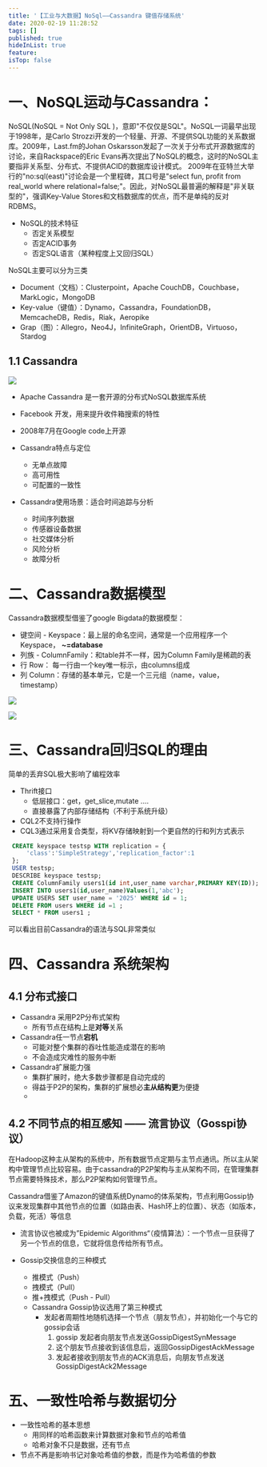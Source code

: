 ```yaml
---
title: '【工业与大数据】NoSql——Cassandra 键值存储系统'
date: 2020-02-19 11:28:52
tags: []
published: true
hideInList: true
feature: 
isTop: false
---
```


# 一、NoSQL运动与Cassandra：
NoSQL(NoSQL = Not Only SQL )，意即"不仅仅是SQL"。NoSQL一词最早出现于1998年，是Carlo Strozzi开发的一个轻量、开源、不提供SQL功能的关系数据库。2009年，Last.fm的Johan Oskarsson发起了一次关于分布式开源数据库的讨论，来自Rackspace的Eric Evans再次提出了NoSQL的概念，这时的NoSQL主要指非关系型、分布式、不提供ACID的数据库设计模式。
2009年在亚特兰大举行的"no:sql(east)"讨论会是一个里程碑，其口号是"select fun, profit from real_world where relational=false;"。因此，对NoSQL最普遍的解释是"非关联型的"，强调Key-Value Stores和文档数据库的优点，而不是单纯的反对RDBMS。

- NoSQL的技术特征
    - 否定关系模型
    - 否定ACID事务
    - 否定SQL语言（某种程度上又回归SQL）

NoSQL主要可以分为三类
-   Document（文档）：Clusterpoint，Apache CouchDB，Couchbase，MarkLogic，MongoDB
-   Key-value（键值）：Dynamo，Cassandra，FoundationDB，MemcacheDB，Redis，Riak，Aeropike
-   Grap（图）：Allegro，Neo4J，InfiniteGraph，OrientDB，Virtuoso，Stardog

## 1.1 Cassandra 

![](http://doc.xr1228.com//post-images/1582083836313.PNG)

- Apache Cassandra 是一套开源的分布式NoSQL数据库系统
- Facebook 开发，用来提升收件箱搜索的特性
- 2008年7月在Google code上开源

- Cassandra特点与定位
    - 无单点故障
    - 高可用性
    - 可配置的一致性
- Cassandra使用场景：适合时间追踪与分析
    - 时间序列数据
    - 传感器设备数据
    - 社交媒体分析
    - 风险分析
    - 故障分析


# 二、Cassandra数据模型

Cassandra数据模型借鉴了google Bigdata的数据模型：
-   键空间 - Keyspace：最上层的命名空间，通常是一个应用程序一个Keyspace， **~=database**
- 列族 - ColumnFamily：和table并不一样，因为Column Family是稀疏的表
- 行 Row： 每一行由一个key唯一标示，由columns组成
- 列 Column：存储的基本单元，它是一个三元组（name，value，timestamp）

![](http://doc.xr1228.com//post-images/1582084090409.PNG)

![](http://doc.xr1228.com//post-images/1582084216424.PNG)

# 三、Cassandra回归SQL的理由
简单的丢弃SQL极大影响了编程效率
- Thrift接口
    - 低层接口：get，get_slice,mutate ....
    - 直接暴露了内部存储结构（不利于系统升级）
- CQL2不支持行操作
- CQL3通过采用复合类型，将KV存储映射到一个更自然的行和列方式表示

 ```sql
  CREATE keyspace testsp WITH replication = {
      'class':'SimpleStrategy','replication_factor':1
  };
  USER testsp;
  DESCRIBE keyspace testsp;
  CREATE ColumnFamily users1(id int,user_name varchar,PRIMARY KEY(ID));
  INSERT INTO users1(id,user_name)Values(1,'abc');
  UPDATE USERS SET user_name = '2025' WHERE id = 1;
  DELETE FROM users WHERE id =1 ;
  SELECT * FROM users1 ;
  ```
可以看出目前Cassandra的语法与SQL非常类似

# 四、Cassandra 系统架构

## 4.1 分布式接口
- Cassandra 采用P2P分布式架构
    - 所有节点在结构上是**对等**关系
- Cassandra任一节点**宕机**
    - 可能对整个集群的吞吐性能造成潜在的影响
    - 不会造成灾难性的服务中断
- Cassandra扩展能力强
    - 集群扩展时，绝大多数步骤都是自动完成的
    - 得益于P2P的架构，集群的扩展想必**主从结构更**为便捷
    - 
## 4.2 不同节点的相互感知 —— 流言协议（Gosspi协议）
在Hadoop这种主从架构的系统中，所有数据节点定期与主节点通讯。所以主从架构中管理节点比较容易。由于cassandra的P2P架构与主从架构不同，在管理集群节点需要特殊技术，那么P2P架构如何管理节点。

  Cassandra借鉴了Amazon的键值系统Dynamo的体系架构，节点利用Gossip协议来发现集群中其他节点的位置（如路由表、Hash环上的位置）、状态（如版本，负载，死活）等信息
- 流言协议也被成为”Epidemic Algorithms“（疫情算法）：一个节点一旦获得了另一个节点的信息，它就将信息传给所有节点。

- Gossip交换信息的三种模式
    - 推模式（Push）
    - 拽模式（Pull）
    - 推+拽模式（Push - Pull）
    - Cassandra Gossip协议选用了第三种模式 
        - 发起者周期性地随机选择一个节点（朋友节点），并初始化一个与它的gossip会话
            1. gossip 发起者向朋友节点发送GossipDigestSynMessage
            2. 这个朋友节点接收到该信息后，返回GossipDigestAckMessage
            3. 发起者接收到朋友节点的ACK消息后，向朋友节点发送 GossipDigestAck2Message

# 五、一致性哈希与数据切分

- 一致性哈希的基本思想
    - 用同样的哈希函数来计算数据对象和节点的哈希值
    - 哈希对象不只是数据，还有节点
- 节点不再是影响书记对象哈希值的参数，而是作为哈希值的参数





























